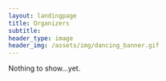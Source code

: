 ```yaml
---
layout: landingpage
title: Organizers
subtitle: 
header_type: image
header_img: /assets/img/dancing_banner.gif
---
```


Nothing to show...yet.